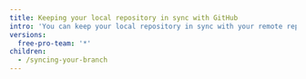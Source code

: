 ```yaml
---
title: Keeping your local repository in sync with GitHub
intro: 'You can keep your local repository in sync with your remote repository as you make changes to either one. In Git ist eine *Remote*-Instanz der Server, auf dem Dein Code gespeichert ist. In Ihrem Fall ist dieser Server ein Repository auf {% data variables.product.prodname_dotcom %} oder {% data variables.product.prodname_enterprise %}.'
versions:
  free-pro-team: '*'
children:
  - /syncing-your-branch
---
```


